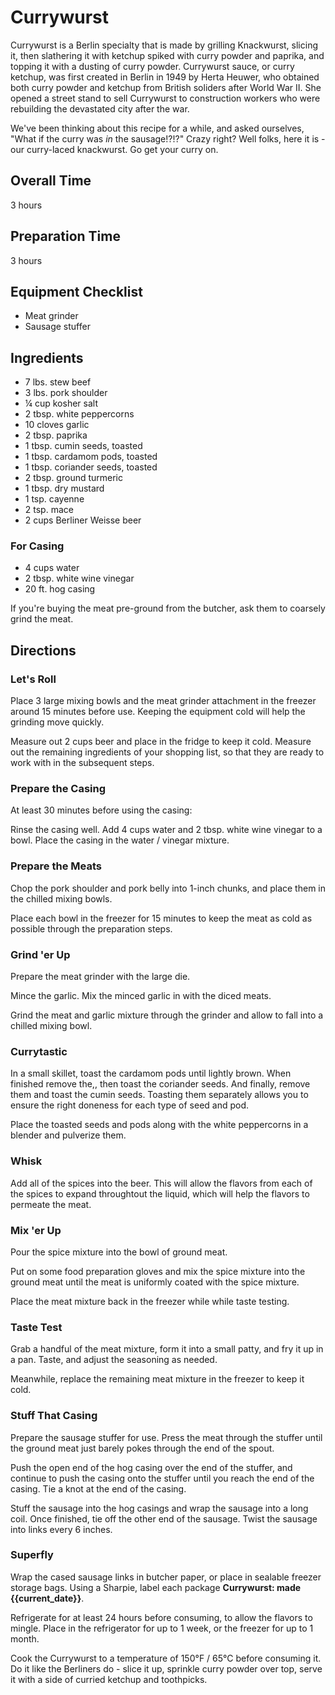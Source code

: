 # Currywurst

Currywurst is a Berlin specialty that is made by grilling Knackwurst, slicing it, then slathering it with ketchup spiked with curry powder and paprika, and topping it with a dusting of curry powder. Currywurst sauce, or curry ketchup, was first created in Berlin in 1949 by Herta Heuwer, who obtained both curry powder and ketchup from British soliders after World War II. She opened a street stand to sell Currywurst to construction workers who were rebuilding the devastated city after the war.

We've been thinking about this recipe for a while, and asked ourselves, "What if the curry was _in_ the sausage!?!?" Crazy right? Well folks, here it is - our curry-laced knackwurst. Go get your curry on.

## Overall Time

3 hours

## Preparation Time

3 hours

## Equipment Checklist

* Meat grinder
* Sausage stuffer

## Ingredients

* 7 lbs. stew beef
* 3 lbs. pork shoulder
* ¼ cup kosher salt
* 2 tbsp. white peppercorns
* 10 cloves garlic
* 2 tbsp. paprika
* 1 tbsp. cumin seeds, toasted
* 1 tbsp. cardamom pods, toasted
* 1 tbsp. coriander seeds, toasted
* 2 tbsp. ground turmeric
* 1 tbsp. dry mustard
* 1 tsp. cayenne 
* 2 tsp. mace
* 2 cups Berliner Weisse beer

### For Casing

* 4 cups water
* 2 tbsp. white wine vinegar
* 20 ft. hog casing

If you're buying the meat pre-ground from the butcher, ask them to coarsely grind the meat.

## Directions

### Let's Roll 

Place 3 large mixing bowls and the meat grinder attachment in the freezer around 15 minutes before use. Keeping the equipment cold will help the grinding move quickly.

Measure out 2 cups beer and place in the fridge to keep it cold. Measure out the remaining ingredients of your shopping list, so that they are ready to work with in the subsequent steps.

### Prepare the Casing

At least 30 minutes before using the casing:

Rinse the casing well. Add 4 cups water and 2 tbsp. white wine vinegar to a bowl. Place the casing in the water / vinegar mixture.

### Prepare the Meats

Chop the pork shoulder and pork belly into 1-inch chunks, and place them in the chilled mixing bowls.

Place each bowl in the freezer for 15 minutes to keep the meat as cold as possible through the preparation steps.

### Grind 'er Up

Prepare the meat grinder with the large die. 

Mince the garlic. Mix the minced garlic in with the diced meats. 

Grind the meat and garlic mixture through the grinder and allow to fall into a chilled mixing bowl.

### Currytastic

In a small skillet, toast the cardamom pods until lightly brown. When finished remove the,, then toast the coriander seeds. And finally, remove them and toast the cumin seeds. Toasting them separately allows you to ensure the right doneness for each type of seed and pod.

Place the toasted seeds and pods along with the white peppercorns in a blender and pulverize them.

### Whisk 

Add all of the spices into the beer. This will allow the flavors from each of the spices to expand throughtout the liquid, which will help the flavors to permeate the meat.

### Mix 'er Up

Pour the spice mixture into the bowl of ground meat.

Put on some food preparation gloves and mix the spice mixture into the ground meat until the meat is uniformly coated with the spice mixture.

Place the meat mixture back in the freezer while while taste testing.

### Taste Test

Grab a handful of the meat mixture, form it into a small patty, and fry it up in a pan. Taste, and adjust the seasoning as needed.

Meanwhile, replace the remaining meat mixture in the freezer to keep it cold.

### Stuff That Casing

Prepare the sausage stuffer for use. Press the meat through the stuffer until the ground meat just barely pokes through the end of the spout.  

Push the open end of the hog casing over the end of the stuffer, and continue to push the casing onto the stuffer until you reach the end of the casing. Tie a knot at the end of the casing.

Stuff the sausage into the hog casings and wrap the sausage into a long coil. Once finished, tie off the other end of the sausage. Twist the sausage into links every 6 inches.

### Superfly

Wrap the cased sausage links in butcher paper, or place in sealable freezer storage bags. Using a Sharpie, label each package __Currywurst: made {{current_date}}__.

Refrigerate for at least 24 hours before consuming, to allow the flavors to mingle. Place in the refrigerator for up to 1 week, or the freezer for up to 1 month.

Cook the Currywurst to a temperature of 150°F / 65°C before consuming it. Do it like the Berliners do - slice it up, sprinkle curry powder over top, serve it with a side of curried ketchup and toothpicks.
